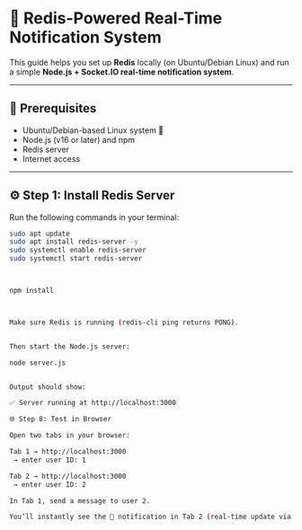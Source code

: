 # 🚀 Redis-Powered Real-Time Notification System

This guide helps you set up **Redis** locally (on Ubuntu/Debian Linux) and run a simple **Node.js + Socket.IO real-time notification system**.

---

## 🧩 Prerequisites

- Ubuntu/Debian-based Linux system 🐧  
- Node.js (v16 or later) and npm  
- Redis server  
- Internet access  

---

## ⚙️ Step 1: Install Redis Server

Run the following commands in your terminal:

```bash
sudo apt update
sudo apt install redis-server -y
sudo systemctl enable redis-server
sudo systemctl start redis-server



npm install



Make sure Redis is running (redis-cli ping returns PONG).


Then start the Node.js server:

node server.js


Output should show:

✅ Server running at http://localhost:3000

🌐 Step 8: Test in Browser

Open two tabs in your browser:

Tab 1 → http://localhost:3000
 → enter user ID: 1

Tab 2 → http://localhost:3000
 → enter user ID: 2

In Tab 1, send a message to user 2.

You’ll instantly see the 🔔 notification in Tab 2 (real-time update via Redis + Socket.IO).
